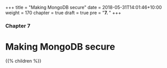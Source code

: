 +++
title = "Making MongoDB secure"
date = 2018-05-31T14:01:46+10:00
weight = 170
chapter = true
draft = true
pre = "<b>7. </b>"
+++

### Chapter 7

# Making MongoDB secure

{{% children  %}}
